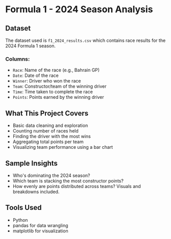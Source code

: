 # Formula 1 - 2024 Season Analysis

## Dataset
The dataset used is `f1_2024_results.csv` which contains race results for the 2024 Formula 1 season.

### Columns:
- `Race`: Name of the race (e.g.,  Bahrain GP)
- `Date`: Date of the race
- `Winner`: Driver who won the race
- `Team`: Constructor/team of the winning driver
- `Time`: Time taken to complete the race
- `Points`: Points earned by the winning driver

## What This Project Covers
- Basic data cleaning and exploration
- Counting number of races held
- Finding the driver with the most wins
- Aggregating total points per team
- Visualizing team performance using a bar chart

## Sample Insights
- Who's dominating the 2024 season? 
- Which team is stacking the most constructor points?
- How evenly are points distributed across teams?
Visuals and breakdowns included.

## Tools Used
- Python
- pandas for data wrangling  
- matplotlib for visualization  

